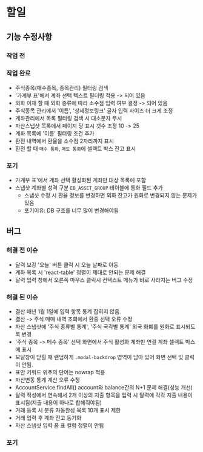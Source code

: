# 할일

## 기능 수정사항

### 작업 전

### 작업 완료

- 주식종목(매수종목, 종목관리) 필터링 검색
- '가계부 표'에서 계좌 선택 텍스트 필더링 적용 -> 되어 있음
- 외화 이채 할 때 외화 종류에 따라 소수점 입력 여부 결정 -> 되어 있음
- 주식종목 관리에서 '이름', '상세정보링크' 글자 입력 사이즈 더 크게 조정
- 계좌관리에서 목록 필터링 검색 시 대소문자 무시
- 자산스냅샷 목록에서 페이지 당 표시 갯수 조정 10 -> 25
- 계좌 목록에 '이름' 필터링 조건 추가
- 환전 내역에서 환율을 소수점 2자리까지 표시
- 환전 할 때 `매수 통화`, `매도 통화`에 셀렉트 박스 잔고 표시

### 포기

- 가계부 표'에서 계좌 선택 활성화된 계좌만 대상 목록에 포함
- 스냅샷 계좌별 성격 구분 `EB_ASSET_GROUP` 테이블에 통화 필드 추가
  - 스냅샷 수정 시 환율 정보를 변경하면 외화 잔고가 원화로 변경되지 않는 문제가 있음
  - 포기이유: DB 구조를 너무 많이 변경해야됨

## 버그

### 해결 전 이슈

- 달력 보강 '오늘' 버튼 클릭 시 오늘 날짜로 이동
- 계좌 목록 시 'react-table' 정렬이 제대로 안되는 문제 해결
- 달력 입력 창에서 오른쪽 마우스 클릭시 컨텍스트 메뉴가 바로 사라지는 버그 수정

### 해결 된 이슈

- 결산 매년 1월 1일에 입력 항목 통계 잡히지 않음.
- 결산 -> 주식 매매 내역 조회에서 환종 선택 오류 수정
- 자산 스냅샷에 '주식 종류별 통계', '주식 국각별 통계' 외국 화폐를 원화로 표시되도록 변경
- '주식 종목 -> 메수 종목' 선택 화면에서 주식 활성화 계좌만 연결 계좌 셀렉트 박스에 표시
- 모달창이 닫힐 때 랜덤하게 `.modal-backdrop` 영역이 남아 있어 화면 선택 및 클릭이 안됨.
- 표안 키워드 위주의 단어는 nowrap 적용
- 자산변동 통계 계산 오류 수정
- AccountService.findAll() account와 balance간의 N+1 문제 해결(성능 개선)
- 달력 작성에서 연속해서 2개 이상의 지출 항목을 입력 시 달력에 각각 지출 내용이 표시됨(지출 내용이 하나로 합해줘야됨)
- 거래 등록 시 분류 자동완성 목록 10개 표시 제한
- 거래 입력 후 계좌 잔고 동기화
- 자산 스냅샷 입력 폼 표 컬럼 정렬이 안됨

### 포기
